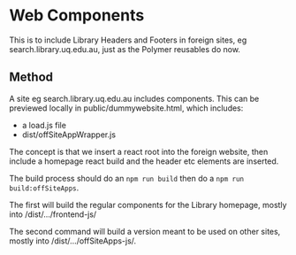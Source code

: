 # Web Components

This is to include Library Headers and Footers in foreign sites, eg search.library.uq.edu.au, just as the Polymer reusables do now.

## Method

A site eg search.library.uq.edu.au includes components.
This can be previewed locally in public/dummywebsite.html, which includes:
- a load.js file
- dist/offSiteAppWrapper.js

The concept is that we insert a react root into the foreign website, then include a homepage react build and the  header etc elements are inserted.

The build process should do an `npm run build` then do a `npm run build:offSiteApps`.

The first will build the regular components for the Library homepage, mostly into /dist/.../frontend-js/

The second command will build a version meant to be used on other sites, mostly into /dist/.../offSiteApps-js/.

